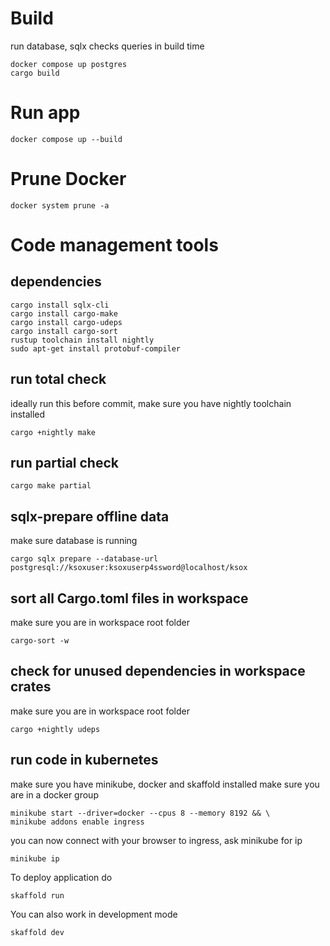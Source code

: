 # Build
run database, sqlx checks queries in build time
```
docker compose up postgres
cargo build
```

# Run app
```
docker compose up --build
```

# Prune Docker
```
docker system prune -a
```

# Code management tools

## dependencies
```
cargo install sqlx-cli
cargo install cargo-make
cargo install cargo-udeps
cargo install cargo-sort
rustup toolchain install nightly
sudo apt-get install protobuf-compiler
```

## run total check
ideally run this before commit, make sure you have nightly toolchain installed
```
cargo +nightly make
```

## run partial check
```
cargo make partial
```

## sqlx-prepare offline data
make sure database is running
```
cargo sqlx prepare --database-url postgresql://ksoxuser:ksoxuserp4ssword@localhost/ksox
```

## sort all Cargo.toml files in workspace
make sure you are in workspace root folder
```
cargo-sort -w
```

## check for unused dependencies in workspace crates
make sure you are in workspace root folder
```
cargo +nightly udeps
```


## run code in kubernetes
make sure you have minikube, docker and skaffold installed
make sure you are in a docker group
```
minikube start --driver=docker --cpus 8 --memory 8192 && \
minikube addons enable ingress
```
you can now connect with your browser to ingress, ask minikube for ip
```
minikube ip
```
To deploy application do
```
skaffold run
```
You can also work in development mode
```
skaffold dev
```
